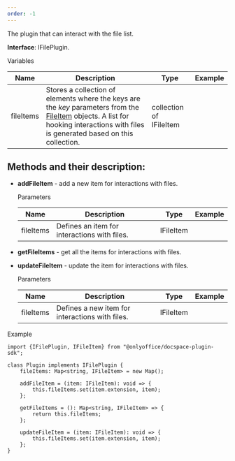 ```yaml
---
order: -1
---
```



The plugin that can interact with the file list.

**Interface**: IFilePlugin.

Variables

| Name      | Description                                                                                                                                                                                                                                    | Type                    | Example |
| --------- | ---------------------------------------------------------------------------------------------------------------------------------------------------------------------------------------------------------------------------------------------- | ----------------------- | ------- |
| fileItems | Stores a collection of elements where the keys are the *key* parameters from the [FileItem](/docspace/pluginssdk/codingplugin/pluginitems/fileitem) objects. A list for hooking interactions with files is generated based on this collection. | collection of IFileItem |         |

## Methods and their description:

* **addFileItem** - add a new item for interactions with files.

  Parameters

  | Name      | Description                                  | Type      | Example |
  | --------- | -------------------------------------------- | --------- | ------- |
  | fileItems | Defines an item for interactions with files. | IFileItem |         |

* **getFileItems** - get all the items for interactions with files.

* **updateFileItem** - update the item for interactions with files.

  Parameters

  | Name      | Description                                     | Type      | Example |
  | --------- | ----------------------------------------------- | --------- | ------- |
  | fileItems | Defines a new item for interactions with files. | IFileItem |         |

Example

```
import {IFilePlugin, IFileItem} from "@onlyoffice/docspace-plugin-sdk";

class Plugin implements IFilePlugin {
    fileItems: Map<string, IFileItem> = new Map();

    addFileItem = (item: IFileItem): void => {
        this.fileItems.set(item.extension, item);
    };

    getFileItems = (): Map<string, IFileItem> => {
        return this.fileItems;
    };

    updateFileItem = (item: IFileItem): void => {
        this.fileItems.set(item.extension, item);
    };
}
```
